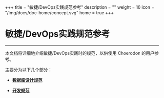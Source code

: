 +++
title = "敏捷/DevOps实践规范参考"
description = ""
weight = 10
icon = "/img/docs/doc-home/concept.svg"
home = true
+++

# 敏捷/DevOps实践规范参考
---

本文档将详细地介绍敏捷/DevOps实践时的规范，以供使用 Choerodon 的用户参考。

主要分为以下几个部分：

 - [**数据库设计规范**](../practice-specification-reference/database-design-specification/)

 - [**开发规范**](../practice-specification-reference/development) 
